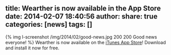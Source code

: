 title: Wearther is now available in the App Store
date: 2014-02-07 18:40:56
author:
share: true
categories: [news]
tags: []
---
{% img l-screenshot /img/2014/02/good-news.jpg 200 200 Good news everyone! %}
Wearther is now available on the [iTunes App Store][appstore]! Download and install it now for free.

[appstore]:https://itunes.apple.com/us/app/wearther-weather-forecasting/id808435466